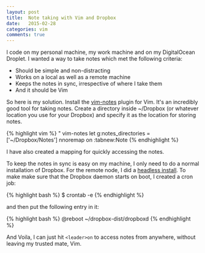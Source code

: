 ```yaml
---
layout: post
title:  Note taking with Vim and Dropbox
date:   2015-02-28
categories: vim
comments: true
---
```


I code on my personal machine, my work machine and on my DigitalOcean Droplet.
I wanted a way to take notes which met the following criteria:

+ Should be simple and non-distracting
+ Works on a local as well as a remote machine
+ Keeps the notes in sync, irrespective of where I take them
+ And it should be Vim

So here is my solution. Install the [vim-notes](https://github.com/xolox/vim-notes)
plugin for Vim. It's an incredibly good tool for taking notes. Create a directory
inside ~/Dropbox (or whatever location you use for your Dropbox) and specify
it as the location for storing notes.

{% highlight vim %}
" vim-notes
let g:notes_directories = ['~/Dropbox/Notes']
nnoremap <leader>on :tabnew<CR>:Note<Space>
{% endhighlight %}

I have also created a mapping for quickly accessing the notes.

To keep the notes in sync is easy on my machine, I only need to do a normal installation of Dropbox.
For the remote node, I did a [headless install](https://www.dropbox.com/install?os=lnx).
To make make sure that the Dropbox daemon starts on boot, I created a cron job:

{% highlight bash %}
$ crontab -e
{% endhighlight %}

and then put the following entry in it:

{% highlight bash %}
@reboot ~/dropbox-dist/dropboxd
{% endhighlight %}

And Voila, I can just hit `<leader>on` to access notes from anywhere, without
leaving my trusted mate, Vim.
